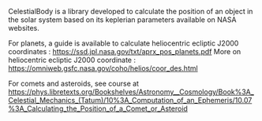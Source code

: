 CelestialBody is a library developed to calculate the position of an object in the solar system based on its keplerian parameters available on NASA websites.

For planets, a guide is available to calculate heliocentric ecliptic J2000 coordinates : https://ssd.jpl.nasa.gov/txt/aprx_pos_planets.pdf
More on heliocentric ecliptic J2000 coordinate : https://omniweb.gsfc.nasa.gov/coho/helios/coor_des.html

For comets and asteroids, see course at https://phys.libretexts.org/Bookshelves/Astronomy__Cosmology/Book%3A_Celestial_Mechanics_(Tatum)/10%3A_Computation_of_an_Ephemeris/10.07%3A_Calculating_the_Position_of_a_Comet_or_Asteroid
